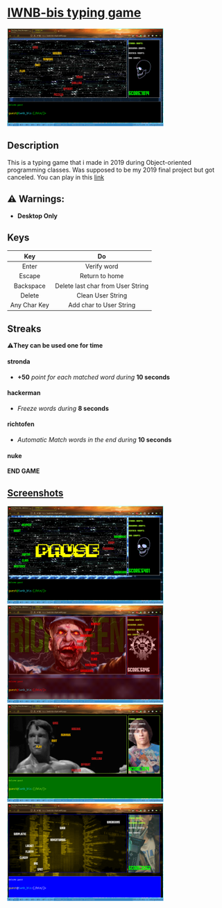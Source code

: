 # [IWNB-bis typing game](https://iwnb-bis-chpk.netlify.app/)
![run][running-thumb]

## Description
  This is a typing game that i made in 2019 during Object-oriented programming classes. Was supposed to be my 2019 final project but got canceled.
  You can play in this [link](https://iwnb-bis-chpk.netlify.app/)
## ⚠️ Warnings:
  * **Desktop Only**
## Keys
| Key | Do  |
| :---:   | :---: | 
| Enter | Verify word |
| Escape | Return to home|
| Backspace | Delete last char from User String |
| Delete | Clean User String |
| Any Char Key | Add char to User String |

## Streaks  
 ⚠️**They can be used one for time**
#### stronda
  * **+50** *point for each matched word during* **10 seconds**
#### hackerman
  * *Freeze words during* **8 seconds**
#### richtofen
  * *Automatic Match words in the end during* **10 seconds**
#### nuke
  **END GAME**
## [Screenshots][screenshot-dir]
![pause]
![richtofen]
![stronda]
![hackerman]

[screenshot-dir]:https://github.com/Chipskein/IWNB_bis/tree/master/img/screenshots/
[running-thumb]:https://raw.githubusercontent.com/Chipskein/IWNB_bis/master/img/screenshots/running-thumb.png
[stronda]:https://raw.githubusercontent.com/Chipskein/IWNB_bis/master/img/screenshots/stronda-thumb.png
[hackerman]:https://raw.githubusercontent.com/Chipskein/IWNB_bis/master/img/screenshots/hackerman-thumb.png
[richtofen]:https://raw.githubusercontent.com/Chipskein/IWNB_bis/master/img/screenshots/richtofen-thumb.png
[pause]:https://raw.githubusercontent.com/Chipskein/IWNB_bis/master/img/screenshots/pause-thumb.png
